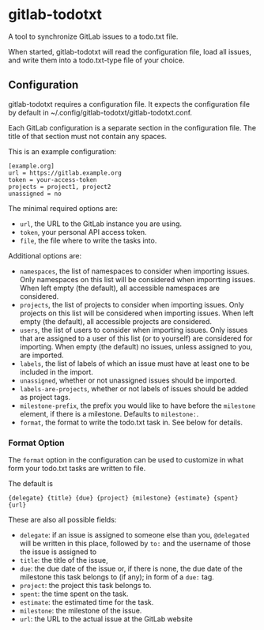 # gitlab-todotxt

A tool to synchronize GitLab issues to a todo.txt file.

When started, gitlab-todotxt will read the configuration file, load all
issues, and write them into a todo.txt-type file of your choice.


## Configuration

gitlab-todotxt requires a configuration file. It expects the configuration
file by default in ~/.config/gitlab-todotxt/gitlab-todotxt.conf.

Each GitLab configuration is a separate section in the configuration file. The
title of that section must not contain any spaces.

This is an example configuration:

    [example.org]
    url = https://gitlab.example.org
    token = your-access-token
    projects = project1, project2
    unassigned = no


The minimal required options are:

 - `url`, the URL to the GitLab instance you are using.
 - `token`, your personal API access token.
 - `file`, the file where to write the tasks into.

Additional options are:

 - `namespaces`, the list of namespaces to consider when importing issues.
   Only namespaces on this list will be considered when imporrting issues.
   When left empty (the default), all accessible namespaces are considered.
 - `projects`, the list of projects to consider when importing issues. Only
   projects on this list will be considered when importing issues. When left
   empty (the default), all accessible projects are considered.
 - `users`, the list of users to consider when importing issues. Only issues
   that are assigned to a user of this list (or to yourself) are considered
   for importing. When empty (the default) no issues, unless assigned to you,
   are imported.
 - `labels`, the list of labels of which an issue must have at least one to
   be included in the import.
 - `unassigned`, whether or not unassigned issues should be imported.
 - `labels-are-projects`, whether or not labels of issues should be added as
   project tags.
 - `milestone-prefix`, the prefix you would like to have before the
   `milestone` element, if there is a milestone. Defaults to `milestone:`.
 - `format`, the format to write the todo.txt task in. See below for details.


### Format Option

The `format` option in the configuration can be used to customize in what
form your todo.txt tasks are written to file.

The default is

    {delegate} {title} {due} {project} {milestone} {estimate} {spent} {url}

These are also all possible fields:

 - `delegate`: if an issue is assigned to someone else than you, `@delegated`
   will be written in this place, followed by `to:` and the username of those
   the issue is assigned to
 - `title`: the title of the issue,
 - `due`: the due date of the issue or, if there is none, the due date of the
   milestone this task belongs to (if any); in form of a `due:` tag.
 - `project`: the project this task belongs to.
 - `spent`: the time spent on the task.
 - `estimate`: the estimated time for the task.
 - `milestone`: the milestone of the issue.
 - `url`: the URL to the actual issue at the GitLab website

